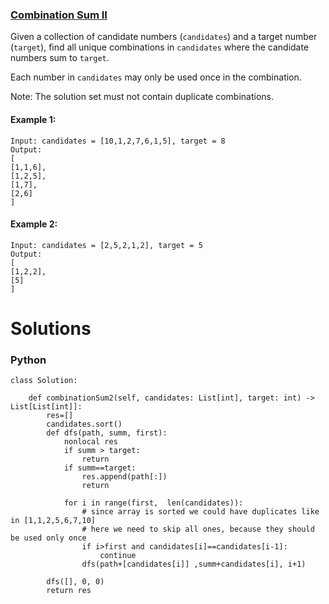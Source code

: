 ### [Combination Sum II](https://leetcode.com/problems/combination-sum-ii/) <br>

Given a collection of candidate numbers (`candidates`) and a target number (`target`), find all unique combinations in `candidates` where the candidate numbers sum to `target`.

Each number in `candidates` may only be used once in the combination.

Note: The solution set must not contain duplicate combinations.



#### Example 1:

```
Input: candidates = [10,1,2,7,6,1,5], target = 8
Output: 
[
[1,1,6],
[1,2,5],
[1,7],
[2,6]
]

```

#### Example 2:

```
Input: candidates = [2,5,2,1,2], target = 5
Output: 
[
[1,2,2],
[5]
]

```



# Solutions

### Python
```
class Solution:
    
    def combinationSum2(self, candidates: List[int], target: int) -> List[List[int]]:
        res=[]
        candidates.sort()
        def dfs(path, summ, first):
            nonlocal res
            if summ > target:
                return 
            if summ==target:
                res.append(path[:])
                return
            
            for i in range(first,  len(candidates)):
                # since array is sorted we could have duplicates like in [1,1,2,5,6,7,10]
                # here we need to skip all ones, because they should be used only once
                if i>first and candidates[i]==candidates[i-1]:
                    continue
                dfs(path+[candidates[i]] ,summ+candidates[i], i+1)
                
        dfs([], 0, 0)
        return res

```
